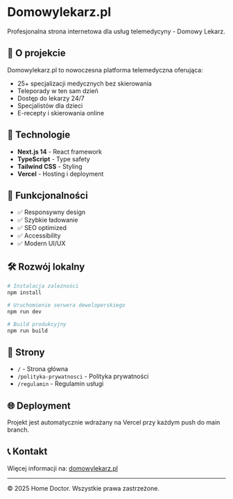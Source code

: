 # Domowylekarz.pl

Profesjonalna strona internetowa dla usług telemedycyny - Domowy Lekarz.

## 🏥 O projekcie

Domowylekarz.pl to nowoczesna platforma telemedyczna oferująca:
- 25+ specjalizacji medycznych bez skierowania
- Teleporady w ten sam dzień
- Dostęp do lekarzy 24/7
- Specjalistów dla dzieci
- E-recepty i skierowania online

## 🚀 Technologie

- **Next.js 14** - React framework
- **TypeScript** - Type safety
- **Tailwind CSS** - Styling
- **Vercel** - Hosting i deployment

## 📱 Funkcjonalności

- ✅ Responsywny design
- ✅ Szybkie ładowanie
- ✅ SEO optimized
- ✅ Accessibility
- ✅ Modern UI/UX

## 🛠️ Rozwój lokalny

```bash
# Instalacja zależności
npm install

# Uruchomienie serwera deweloperskiego
npm run dev

# Build produkcyjny
npm run build
```

## 📄 Strony

- `/` - Strona główna
- `/polityka-prywatnosci` - Polityka prywatności
- `/regulamin` - Regulamin usługi

## 🌐 Deployment

Projekt jest automatycznie wdrażany na Vercel przy każdym push do main branch.

## 📞 Kontakt

Więcej informacji na: [domowylekarz.pl](https://domowylekarz.pl)

---

© 2025 Home Doctor. Wszystkie prawa zastrzeżone.
